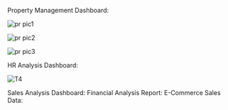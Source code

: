 Property Management Dashboard: 

![pr pic1](https://github.com/user-attachments/assets/b5db43da-4f11-4b30-b0bc-e10ee19433aa)

![pr pic2](https://github.com/user-attachments/assets/e730968e-cc8a-4ec0-a8e6-0d08efaf56c0)

![pr pic3](https://github.com/user-attachments/assets/00fbeb31-9f20-4532-90e0-ce335e26f835)

HR Analysis Dashboard:

![T4](https://github.com/user-attachments/assets/196a56cd-d4b1-4a55-b9fb-2ff2953b638f)

Sales Analysis Dashboard: 
Financial Analysis Report:
E-Commerce Sales Data:


